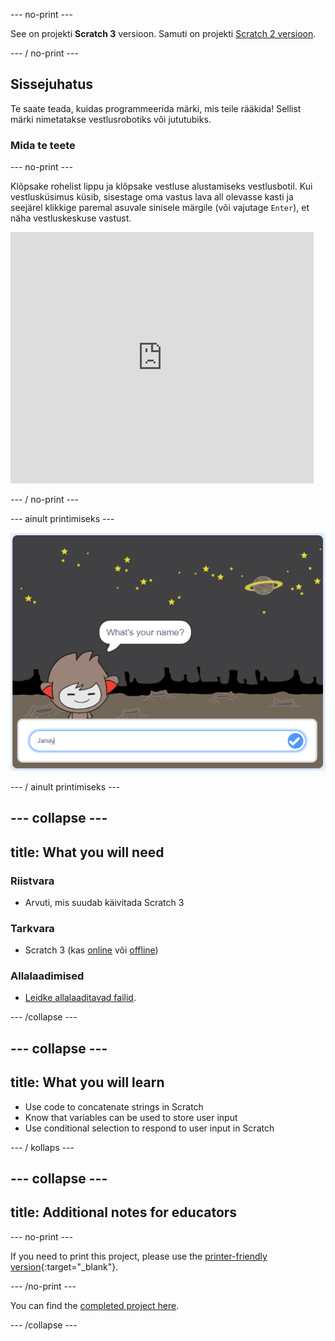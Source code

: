 \--- no-print \---

See on projekti **Scratch 3** versioon. Samuti on projekti [Scratch 2 versioon](https://projects.raspberrypi.org/en/projects/chatbot-scratch2).

\--- / no-print \---

## Sissejuhatus

Te saate teada, kuidas programmeerida märki, mis teile rääkida! Sellist märki nimetatakse vestlusrobotiks või jututubiks.

### Mida te teete

\--- no-print \---

Klõpsake rohelist lippu ja klõpsake vestluse alustamiseks vestlusbotil. Kui vestlusküsimus küsib, sisestage oma vastus lava all olevasse kasti ja seejärel klikkige paremal asuvale sinisele märgile (või vajutage `Enter`), et näha vestluskeskuse vastust.

<div class="scratch-preview">
  <iframe allowtransparency="true" width="485" height="402" src="https://scratch.mit.edu/projects/embed/248864190/?autostart=false" 
  frameborder="0" scrolling="no"></iframe>
</div>

\--- / no-print \---

\--- ainult printimiseks \---

![täielik projekt](images/chatbot-preview.png)

\--- / ainult printimiseks \---

## \--- collapse \---

## title: What you will need

### Riistvara

- Arvuti, mis suudab käivitada Scratch 3

### Tarkvara

- Scratch 3 (kas [online](https://rpf.io/scratchon) või [offline](https://rpf.io/scratchoff))

### Allalaadimised

- [Leidke allalaaditavad failid](http://rpf.io/p/en/chatbot-go).

\--- /collapse \---

## \--- collapse \---

## title: What you will learn

- Use code to concatenate strings in Scratch
- Know that variables can be used to store user input
- Use conditional selection to respond to user input in Scratch

\--- / kollaps \---

## \--- collapse \---

## title: Additional notes for educators

\--- no-print \---

If you need to print this project, please use the [printer-friendly version](https://projects.raspberrypi.org/en/projects/chatbot/print){:target="_blank"}.

\--- /no-print \---

You can find the [completed project here](http://rpf.io/p/en/chatbot-get).

\--- /collapse \---